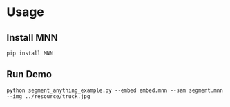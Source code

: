 # Usage

## Install MNN
```
pip install MNN
```

## Run Demo
```
python segment_anything_example.py --embed embed.mnn --sam segment.mnn --img ../resource/truck.jpg
```